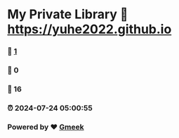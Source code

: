 # My Private Library :link: https://yuhe2022.github.io 
### :page_facing_up: [1](https://yuhe2022.github.io/tag.html) 
### :speech_balloon: 0 
### :hibiscus: 16 
### :alarm_clock: 2024-07-24 05:00:55 
### Powered by :heart: [Gmeek](https://github.com/Meekdai/Gmeek)
